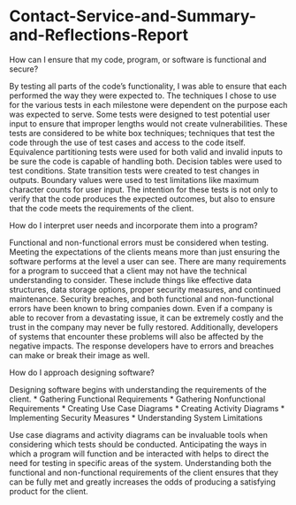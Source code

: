 # Contact-Service-and-Summary-and-Reflections-Report

How can I ensure that my code, program, or software is functional and secure?

By testing all parts of the code’s functionality, I was able to ensure that each performed the way they were expected to. The techniques I chose to use for the various tests in each milestone were dependent on the purpose each was expected to serve. Some tests were designed to test potential user input to ensure that improper lengths would not create vulnerabilities. These tests are considered to be white box techniques; techniques that test the code through the use of test cases and access to the code itself. 
Equivalence partitioning tests were used for both valid and invalid inputs to be sure the code is capable of handling both. Decision tables were used to test conditions. State transition tests were created to test changes in outputs. Boundary values were used to test limitations like maximum character counts for user input. The intention for these tests is not only to verify that the code produces the expected outcomes, but also to ensure that the code meets the requirements of the client.

How do I interpret user needs and incorporate them into a program?

Functional and non-functional errors must be considered when testing. Meeting the expectations of the clients means more than just ensuring the software performs at the level a user can see. There are many requirements for a program to succeed that a client may not have the technical understanding to consider. These include things like effective data structures, data storage options, proper security measures, and continued maintenance. Security breaches, and both functional and non-functional errors have been known to bring companies down. Even if a company is able to recover from a devastating issue, it can be extremely costly and the trust in the company may never be fully restored. Additionally, developers of systems that encounter these problems will also be affected by the negative impacts. The response developers have to errors and breaches can make or break their image as well.

How do I approach designing software?

Designing software begins with understanding the requirements of the client.
      * Gathering Functional Requirements
      * Gathering Nonfunctional Requirements
      * Creating Use Case Diagrams
      * Creating Activity Diagrams
      * Implementing Security Measures
      * Understanding System Limitations

Use case diagrams and activity diagrams can be invaluable tools when considering which tests should be conducted. Anticipating the ways in which a program will function and be interacted with helps to direct the need for testing in specific areas of the system. Understanding both the functional and non-functional requirements of the client ensures that they can be fully met and greatly increases the odds of producing a satisfying product for the client.
